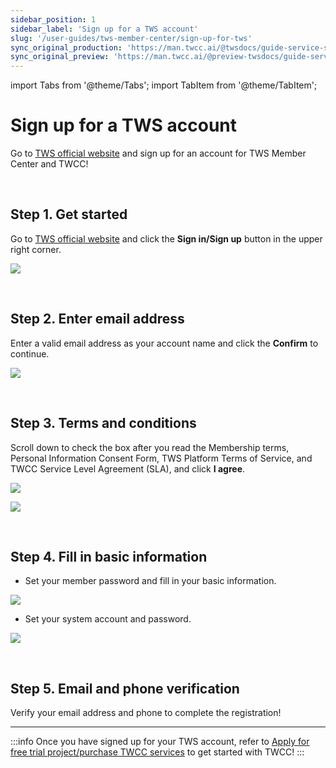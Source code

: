 ```yaml
---
sidebar_position: 1
sidebar_label: 'Sign up for a TWS account'
slug: '/user-guides/tws-member-center/sign-up-for-tws'
sync_original_production: 'https://man.twcc.ai/@twsdocs/guide-service-signup-en' 
sync_original_preview: 'https://man.twcc.ai/@preview-twsdocs/guide-service-signup-en' 
---
```


import Tabs from '@theme/Tabs';
import TabItem from '@theme/TabItem';


# Sign up for a TWS account

Go to [TWS official website](https://tws.twcc.ai/) and sign up for an account for TWS Member Center and TWCC!

<br/>


## Step 1. Get started

Go to [TWS official website](https://tws.twcc.ai/) and click the **Sign in/Sign up** button in the upper right corner.

![](https://i.imgur.com/LiFZRnD.png)

<br/>


## Step 2. Enter email address

Enter a valid email address as your account name and click the **Confirm** to continue.

![](https://cos.twcc.ai/SYS-MANUAL/uploads/upload_62340cf37bf4ac60cc1b4cf8838d1fab.png)


<br/>


## Step 3. Terms and conditions

Scroll down to check the box after you read the Membership terms, Personal Information Consent Form, TWS Platform Terms of Service, and TWCC Service Level Agreement (SLA), and click **I agree**. 

![](https://cos.twcc.ai/SYS-MANUAL/uploads/upload_c7f8dbf10b68d4ce8855c05fbb7a05f5.png)


![](https://cos.twcc.ai/SYS-MANUAL/uploads/upload_9b96da54acecd2677d0cbf49ee33f06f.png)


<br/>


## Step 4. Fill in basic information

- Set your member password and fill in your basic information.

![](https://cos.twcc.ai/SYS-MANUAL/uploads/upload_ea2c80f0c4523cf838a7f9151b91263c.png)


- Set your system account and password.

![](https://cos.twcc.ai/SYS-MANUAL/uploads/upload_5fd6b1c13a8060df86941756912e5d06.png)


<br/>

## Step 5. Email and phone verification

Verify your email address and phone to complete the registration!



---


:::info
Once you have signed up for your TWS account, refer to [<ins>Apply for free trial project/purchase TWCC services</ins>](../manage-projects/apply-projects-credits.md) to get started with TWCC!
:::
